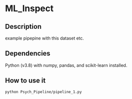 # ML_Inspect

## Description
example pipepine with this dataset etc.

## Dependencies
Python (v3.8) with numpy, pandas, and scikit-learn installed.

## How to use it
``` 
python Psych_Pipeline/pipeline_1.py
```
